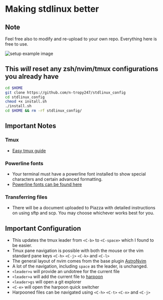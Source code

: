 # Making stdlinux better

## Note

Feel free also to modify and re-upload to your own repo.
Everything here is free to use.

![setup example image](https://github.com/n-tropy247/stdlinux_config/assets/images/stdlinux_setup.PNG)

## This **_will_** reset any zsh/nvim/tmux configurations you already have

```bash
cd $HOME
git clone https://github.com/n-tropy247/stdlinux_config
cd stdlinux_config
chmod +x install.sh
./install.sh
cd $HOME && rm -rf stdlinux_config/
```

## Important Notes

### Tmux

- [Easy tmux guide](https://www.hamvocke.com/blog/a-quick-and-easy-guide-to-tmux/)

### Powerline fonts

- Your terminal must have a powerline font installed to show special characters
  and certain advanced formatting.
- [Powerline fonts can be found here](https://github.com/powerline/fonts)

### Transferring files

- There will be a document uploaded to Piazza with detailed instructions on using
  sftp and scp. You may choose whichever works best for you.

## Important Configuration
- This updates the tmux leader from `<C-b>` to `<C-space>` which I found to be easier.
- Tmux pane navigation is possible with both the mouse or the vim standard pane keys
  `<C-h>` `<C-j>` `<C-k>` and `<C-l>`
- The general layout of nvim comes from the base plugin [AstroNvim](https://github.com/AstroNvim/AstroNvim)
- A lot of the navigation, including `space` as the leader, is unchanged.
- `<leader>u` will provide an undotree for the current file
- `<leader>a` will add the current file to [harpoon](https://github.com/ThePrimeagen/harpoon)
- `<leader>gs` will open a git explorer
- `<C-e>` will open the harpoon quick switcher
- Harpooned files can be navigated using `<C-h>` `<C-t>` `<C-n>` and `<C-j>`
